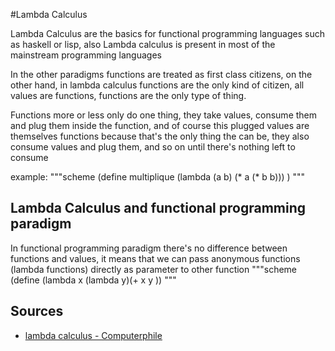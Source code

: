 #Lambda Calculus

Lambda Calculus are the basics for functional programming languages such as haskell or lisp, also Lambda calculus is present in most of the mainstream programming languages

In the other paradigms functions are treated as first class citizens, on the other hand, in lambda calculus functions are the only kind of citizen, all values are functions, functions are the only type of thing.

Functions more or less only do one thing, they take values, consume them and plug them inside the function, and of course this plugged values are themselves functions because that's the only thing the can be, they also consume values and plug them, and so on until there's nothing left to consume

example:
"""scheme
(define multiplique
(lambda (a b) (* a (* b b)))
)
"""

## Lambda Calculus and functional programming paradigm
In functional programming paradigm there's no difference between functions and values, it means that we can pass anonymous functions (lambda functions) directly as parameter to other function
"""scheme
(define (lambda x (lambda y)(+ x y ))
"""

## Sources

- [lambda calculus - Computerphile](https://www.youtube.com/watch?v=eis11j_iGMs)
